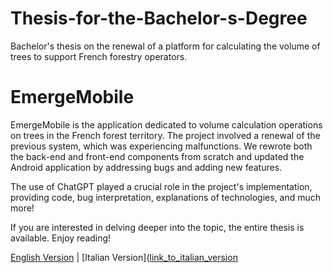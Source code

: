 # Thesis-for-the-Bachelor-s-Degree
Bachelor's thesis on the renewal of a platform for calculating the volume of trees to support French forestry operators.

# EmergeMobile

EmergeMobile is the application dedicated to volume calculation operations on trees in the French forest territory. The project involved a renewal of the previous system, which was experiencing malfunctions. We rewrote both the back-end and front-end components from scratch and updated the Android application by addressing bugs and adding new features.

The use of ChatGPT played a crucial role in the project's implementation, providing code, bug interpretation, explanations of technologies, and much more!

If you are interested in delving deeper into the topic, the entire thesis is available. Enjoy reading!

[English Version](https://github.com/ctrlVnt/Thesis-for-the-Bachelor-s-Degree/tree/main/EN) | [Italian Version]([link_to_italian_version](https://github.com/ctrlVnt/Thesis-for-the-Bachelor-s-Degree/tree/main/IT)
